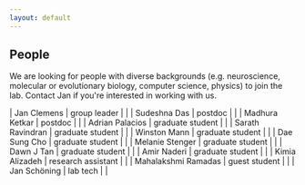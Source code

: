 ```yaml
---
layout: default
---
```


## People

We are looking for people with diverse backgrounds (e.g. neuroscience, molecular or evolutionary biology, computer science, physics) to join the lab. Contact Jan if you're interested in working with us.

| Jan Clemens | group leader | |
| Sudeshna Das | postdoc | |
| Madhura Ketkar | postdoc | |
| Adrian Palacios | graduate student | |
| Sarath Ravindran | graduate student | |
| Winston Mann | graduate student | |
| Dae Sung Cho | graduate student | |
| Melanie Stenger | graduate student | |
| Dawn J Tan | graduate student | |
| Amir Naderi | graduate student | |
| Kimia Alizadeh | research assistant | |
| Mahalakshmi Ramadas | guest student | |
| Jan Schöning | lab tech | |

<!-- Alumni
| Deniz Yuezak | graduate student | |
| Afshin Khalili | postdoc | |
| Elsa Steinfath | graduate student | |
| Julian Rottschäfer | graduate student | | -->

